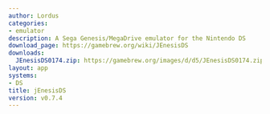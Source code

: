 ```yaml
---
author: Lordus
categories:
- emulator
description: A Sega Genesis/MegaDrive emulator for the Nintendo DS
download_page: https://gamebrew.org/wiki/JEnesisDS
downloads:
  JEnesisDS0174.zip: https://gamebrew.org/images/d/d5/JEnesisDS0174.zip
layout: app
systems:
- DS
title: jEnesisDS
version: v0.7.4
---
```

